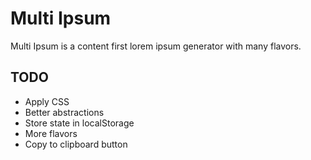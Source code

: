 # Multi Ipsum

Multi Ipsum is a content first lorem ipsum generator with many flavors.


## TODO

- Apply CSS
- Better abstractions
- Store state in localStorage
- More flavors
- Copy to clipboard button
